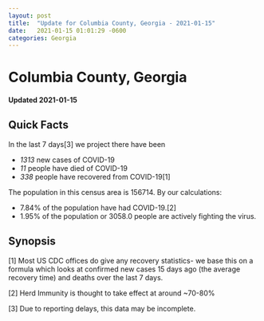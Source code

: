 ```yaml
---
layout: post
title:  "Update for Columbia County, Georgia - 2021-01-15"
date:   2021-01-15 01:01:29 -0600
categories: Georgia
---
```


# Columbia County, Georgia
#### Updated 2021-01-15

## Quick Facts

In the last 7 days[3] we project there have been
- *1313* new cases of COVID-19
- *11* people have died of COVID-19
- *338* people have recovered from COVID-19[1]

The population in this census area is 156714. By our calculations:
- 7.84% of the population have had COVID-19.[2]
- 1.95% of the population or 3058.0 people are actively fighting the virus.

## Synopsis




[1] Most US CDC offices do give any recovery statistics- we base this on a formula which looks at confirmed new cases
15 days ago (the average recovery time) and deaths over the last 7 days.

[2] Herd Immunity is thought to take effect at around ~70-80%

[3] Due to reporting delays, this data may be incomplete.
 
    